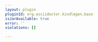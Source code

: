 ```yaml
---
layout: plugin
pluginId: org.asciidoctor.kindlegen.base
isJarAvailable: true
error: ''
violations: []

---
```

